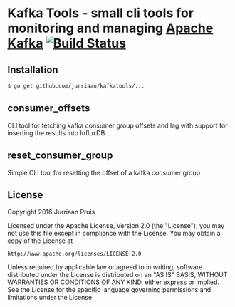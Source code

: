 # Kafka Tools - small cli tools for monitoring and managing [Apache Kafka](http://kafka.apache.org/) [![Build Status](https://travis-ci.org/jurriaan/kafkatools.svg?branch=master)](https://travis-ci.org/jurriaan/kafkatools)

## Installation

```bash
$ go get github.com/jurriaan/kafkatools/...
```

## consumer_offsets

CLI tool for fetching kafka consumer group offsets and lag with support for inserting the results into InfluxDB

## reset_consumer_group

Simple CLI tool for resetting the offset of a kafka consumer group

## License

Copyright 2016 Jurriaan Pruis

Licensed under the Apache License, Version 2.0 (the "License");
you may not use this file except in compliance with the License.
You may obtain a copy of the License at

    http://www.apache.org/licenses/LICENSE-2.0

Unless required by applicable law or agreed to in writing, software
distributed under the License is distributed on an "AS IS" BASIS,
WITHOUT WARRANTIES OR CONDITIONS OF ANY KIND, either express or implied.
See the License for the specific language governing permissions and
limitations under the License.

